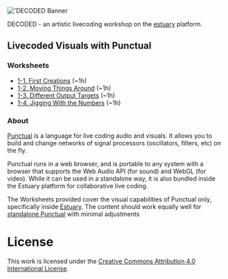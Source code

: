 !['DECODED Banner](XXXhttps://photos.smugmug.com/photos/i-xF4p5Nz/0/5e711c84/X2/i-xF4p5Nz-X2.png)

DECODED - an artistic livecoding workshop on the [estuary](https://estuary.mcmaster.ca) platform. 

## Livecoded Visuals with Punctual

### Worksheets

 - [1-1. First Creations](/punctual/1-1.md) (~1h)
 - [1-2. Moving Things Around](/punctual/1-2.md) (~1h)
 - [1-3. Different Output Targets](/punctual/1-3.md) (~1h)
 - [1-4. Jigging With the Numbers](/punctual/1-4.md) (~1h)

### About

[Punctual](https://github.com/dktr0/Punctual) is a language for live coding audio and visuals. It allows you to build and change networks of signal processors (oscillators, filters, etc) on the fly.

Punctual runs in a web browser, and is portable to any system with a browser that supports the Web Audio API (for sound) and WebGL (for video). While it can be used in a standalone way, it is also bundled inside the Estuary platform for collaborative live coding.

The Worksheets provided cover the visual capabilities of Punctual only, specifically inside [Estuary](https://estuary.mcmaster.ca). The content should work equally well for [standalone Punctual](https://dktr0.github.io/Punctual/) with minimal adjustments

# License

This work is licensed under the [Creative Commons Attribution 4.0 International License](http://creativecommons.org/licenses/by/4.0/). 
